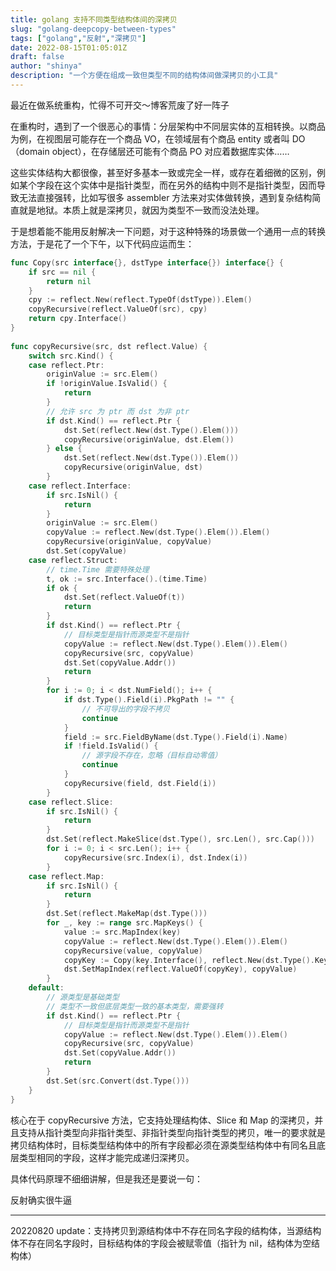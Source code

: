 ```yaml
---
title: golang 支持不同类型结构体间的深拷贝
slug: "golang-deepcopy-between-types"
tags: ["golang","反射","深拷贝"]
date: 2022-08-15T01:05:01Z
draft: false
author: "shinya"
description: "一个方便在组成一致但类型不同的结构体间做深拷贝的小工具"
---
```


最近在做系统重构，忙得不可开交～博客荒废了好一阵子

在重构时，遇到了一个很恶心的事情：分层架构中不同层实体的互相转换。以商品为例，在视图层可能存在一个商品 VO，在领域层有个商品 entity 或者叫 DO（domain object），在存储层还可能有个商品 PO 对应着数据库实体……

这些实体结构大都很像，甚至好多基本一致或完全一样，或存在着细微的区别，例如某个字段在这个实体中是指针类型，而在另外的结构中则不是指针类型，因而导致无法直接强转，比如写很多 assembler 方法来对实体做转换，遇到复杂结构简直就是地狱。本质上就是深拷贝，就因为类型不一致而没法处理。

于是想着能不能用反射解决一下问题，对于这种特殊的场景做一个通用一点的转换方法，于是花了一个下午，以下代码应运而生：

```go
func Copy(src interface{}, dstType interface{}) interface{} {
    if src == nil {
        return nil
    }
    cpy := reflect.New(reflect.TypeOf(dstType)).Elem()
    copyRecursive(reflect.ValueOf(src), cpy)
    return cpy.Interface()
}
 
func copyRecursive(src, dst reflect.Value) {
    switch src.Kind() {
    case reflect.Ptr:
        originValue := src.Elem()
        if !originValue.IsValid() {
            return
        }
        // 允许 src 为 ptr 而 dst 为非 ptr
        if dst.Kind() == reflect.Ptr {
            dst.Set(reflect.New(dst.Type().Elem()))
            copyRecursive(originValue, dst.Elem())
        } else {
            dst.Set(reflect.New(dst.Type()).Elem())
            copyRecursive(originValue, dst)
        }
    case reflect.Interface:
        if src.IsNil() {
            return
        }
        originValue := src.Elem()
        copyValue := reflect.New(dst.Type().Elem()).Elem()
        copyRecursive(originValue, copyValue)
        dst.Set(copyValue)
    case reflect.Struct:
        // time.Time 需要特殊处理
        t, ok := src.Interface().(time.Time)
        if ok {
            dst.Set(reflect.ValueOf(t))
            return
        }
        if dst.Kind() == reflect.Ptr {
            // 目标类型是指针而源类型不是指针
            copyValue := reflect.New(dst.Type().Elem()).Elem()
            copyRecursive(src, copyValue)
            dst.Set(copyValue.Addr())
            return
        }
        for i := 0; i < dst.NumField(); i++ {
            if dst.Type().Field(i).PkgPath != "" {
                // 不可导出的字段不拷贝
                continue
            }
            field := src.FieldByName(dst.Type().Field(i).Name)
            if !field.IsValid() {
                // 源字段不存在，忽略（目标自动零值）
                continue
            }
            copyRecursive(field, dst.Field(i))
        }
    case reflect.Slice:
        if src.IsNil() {
            return
        }
        dst.Set(reflect.MakeSlice(dst.Type(), src.Len(), src.Cap()))
        for i := 0; i < src.Len(); i++ {
            copyRecursive(src.Index(i), dst.Index(i))
        }
    case reflect.Map:
        if src.IsNil() {
            return
        }
        dst.Set(reflect.MakeMap(dst.Type()))
        for _, key := range src.MapKeys() {
            value := src.MapIndex(key)
            copyValue := reflect.New(dst.Type().Elem()).Elem()
            copyRecursive(value, copyValue)
            copyKey := Copy(key.Interface(), reflect.New(dst.Type().Key()).Elem().Interface())
            dst.SetMapIndex(reflect.ValueOf(copyKey), copyValue)
        }
    default:
        // 源类型是基础类型
        // 类型不一致但底层类型一致的基本类型，需要强转
        if dst.Kind() == reflect.Ptr {
            // 目标类型是指针而源类型不是指针
            copyValue := reflect.New(dst.Type().Elem()).Elem()
            copyRecursive(src, copyValue)
            dst.Set(copyValue.Addr())
            return
        }
        dst.Set(src.Convert(dst.Type()))
    }
}
```

核心在于 copyRecursive 方法，它支持处理结构体、Slice 和 Map 的深拷贝，并且支持从指针类型向非指针类型、非指针类型向指针类型的拷贝，唯一的要求就是拷贝结构体时，目标类型结构体中的所有字段都必须在源类型结构体中有同名且底层类型相同的字段，这样才能完成递归深拷贝。

具体代码原理不细细讲解，但是我还是要说一句：

反射确实很牛逼

---

20220820 update：支持拷贝到源结构体中不存在同名字段的结构体，当源结构体不存在同名字段时，目标结构体的字段会被赋零值（指针为 nil，结构体为空结构体）